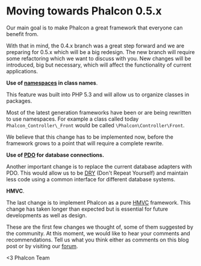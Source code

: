 Moving towards Phalcon 0.5.x
============================

Our main goal is to make Phalcon a great framework that everyone can
benefit from.

With that in mind, the 0.4.x branch was a great step forward and we are 
preparing for 0.5.x which will be a big redesign. The new branch will require 
some refactoring which we want to discuss with you. New changes will be 
introduced, big but necessary, which will affect the functionality of current 
applications.

**Use of [namespaces](http://php.net/manual/en/language.namespaces.php) in class names**. 

This feature was built into PHP 5.3 and will allow us to organize classes in 
packages.

Most of the latest generation frameworks have been or are being rewritten to 
use namespaces. For example a class called today `Phalcon_Controller\_Front` 
would be called `\Phalcon\Controller\Front`.

We believe that this change has to be implemented now, before the framework 
grows to a point that will require a complete rewrite.

**Use of [PDO](http://www.php.net/manual/en/book.pdo.php) for database connections.** 

Another important change is to replace the current database adapters with PDO. 
This would allow us to be
[DRY](http://en.wikipedia.org/wiki/Don%27t_repeat_yourself) (Don't Repeat 
Yourself) and maintain less code using a common interface for different 
database systems. 

**HMVC**.

The last change is to implement Phalcon as a pure 
[HMVC](http://en.wikipedia.org/wiki/Hierarchical_model%E2%80%93view%E2%80%93controller)
framework. This change has taken longer than expected but is essential for 
future developments as well as design.

These are the first few changes we thought of, some of them suggested by the 
community. At this moment, we would like to hear your comments and 
recommendations. Tell us what you think either as comments on this blog
post or by visiting our [forum](https://forum.phalconphp.com).

<3 Phalcon Team